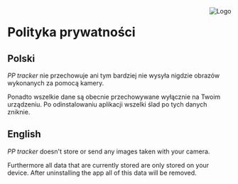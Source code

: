 <img style="z-index:1; position:relative;" align="right" src="https://raw.github.com/Eccenux/PP-tracker/master/app/logo/logo128.png" alt="Logo">

Polityka prywatności
==============================

Polski
----------

<em>PP tracker</em> nie przechowuje ani tym bardziej nie wysyła nigdzie obrazów wykonanych za pomocą kamery.

Ponadto wszelkie dane są obecnie przechowywane wyłącznie na Twoim urządzeniu. Po odinstalowaniu aplikacji wszelki ślad po tych danych zniknie.

English
----------

<em>PP tracker</em> doesn't store or send any images taken with your camera.

Furthermore all data that are currently stored are only stored on your device. After uninstalling the app all of this data will be removed.